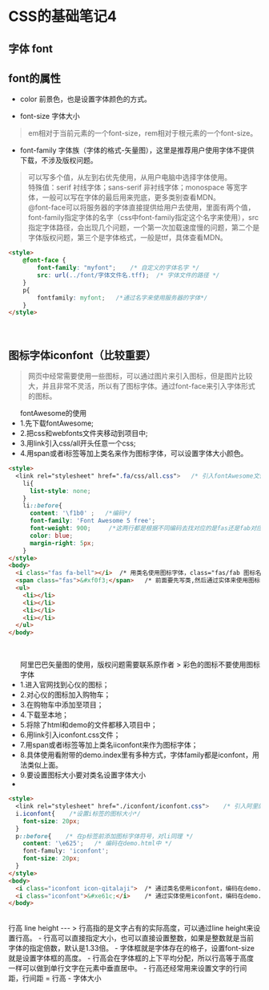 # CSS的基础笔记4

字体 font
---
font的属性
------
- color 前景色，也是设置字体颜色的方式。

- font-size 字体大小
> em相对于当前元素的一个font-size，rem相对于根元素的一个font-size。

- font-family 字体族（字体的格式-矢量图），这里是推荐用户使用字体不提供下载，不涉及版权问题。
> 可以写多个值，从左到右优先使用，从用户电脑中选择字体使用。<br/>
> 特殊值：serif 衬线字体；sans-serif 非衬线字体；monospace 等宽字体，一般可以写在字体的最后用来兜底，更多类别查看MDN。<br/>
@font-face可以将服务器的字体直接提供给用户去使用，里面有两个值，font-family指定字体的名字（css中font-family指定这个名字来使用），src指定字体路径，会出现几个问题，一个第一次加载速度慢的问题，第二个是字体版权问题，第三个是字体格式，一般是ttf，具体查看MDN。

```html
<style>
    @font-face {
        font-family: "myfont";    /* 自定义的字体名字 */
        src: url(../font/字体文件名.tff);  /* 字体文件的路径 */
    }
    p{
        fontfamily: myfont;   /*通过名字来使用服务器的字体*/
    }
</style>
```

<br/>

图标字体iconfont（比较重要）
---
> 网页中经常需要使用一些图标，可以通过图片来引入图标，但是图片比较大，并且非常不灵活，所以有了图标字体。通过font-face来引入字体形式的图标。<br/>
<ul>fontAwesome的使用
   <li>1.先下载fontAwesome; </li>
   <li>2.把css和webfonts文件夹移动到项目中;</li>
   <li>3.用link引入css/all开头任意一个css;</li>
   <li>4.用span或者i标签等加上类名来作为图标字体，可以设置字体大小颜色。</li>
</ul>

```html
<style>
  <link rel="stylesheet" href=".fa/css/all.css">   /* 引入fontAwesome文件 */
    li{
      list-style: none;
    }
    li::before{
      content: '\f1b0' ;   /*编码*/
      font-family: 'Font Awesome 5 free';
      font-weight: 900;     /*这两行都是根据不同编码去找对应的是fas还是fab对应的font-face下的字体*/
      color: blue;
      margin-right: 5px;
    }
</style>
<body>
  <i class="fas fa-bell"></i>  /* 用类名使用图标字体，class="fas/fab 图标名" */
  <span class="fas">&#xf0f3;</span>   /* 前面要先写类,然后通过实体来使用图标字体，&#x图标编码; */
  <ul>
    <li></li>
    <li></li>
    <li></li>
    <li></li>
  </ul>
</body>
```

<br/>

<ul>阿里巴巴矢量图的使用，版权问题需要联系原作者
> 彩色的图标不要使用图标字体
  <li>1.进入官网找到心仪的图标；</li>
  <li>2.对心仪的图标加入购物车；</li>
  <li>3.在购物车中添加至项目；</li>
  <li>4.下载至本地；</li>
  <li>5.将除了html和demo的文件都移入项目中；</li>
  <li>6.用link引入iconfont.css文件；</li>
  <li>7.用span或者i标签等加上类名iiconfont来作为图标字体；</li>
  <li>8.具体使用看附带的demo.index里有多种方式，字体family都是iconfont，用法类似上面。</li>
  <li>9.要设置图标大小要对类名设置字体大小<li>
</ul>

```html
<style>
  <link rel="stylesheet" href="./iconfont/iconfont.css">    /* 引入阿里的图标字体 */
  i.iconfont{    /*设置i标签的图标大小*/
    font-size: 20px;
  }
  p::before{    /* 在p标签前添加图标字体符号，对li同理 */
    content: '\e625';   /* 编码在demo.html中 */
    font-famuly: 'iconfont';
    font-size: 20px;
  }
</style>
<body>
  <i class="iconfont icon-qitalaji">  /* 通过类名使用iconfont，编码在demo.html中*/
  <i class="iconfont">&#xe61c;</i>    /* 通过实体使用iconfont，编码在demo.html中*/
</body>
```

<br/>
行高 line height
---
> 行高指的是文字占有的实际高度，可以通过line height来设置行高。
- 行高可以直接指定大小，也可以直接设置整数，如果是整数就是当前字体的指定倍数，默认是1.33倍。
- 字体框就是字体存在的格子，设置font-size就是设置字体框的高度。
- 行高会在字体框的上下平均分配，所以行高等于高度一样可以做到单行文字在元素中垂直居中。
- 行高还经常用来设置文字的行间距，行间距 = 行高 - 字体大小
